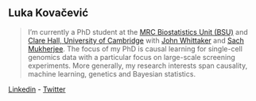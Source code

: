 ## Luka Kovačević

>I’m currently a PhD student at the [MRC Biostatistics Unit (BSU)](https://www.mrc-bsu.cam.ac.uk) and [Clare Hall, University of Cambridge](https://www.clarehall.cam.ac.uk) with [John Whittaker](https://www.mrc-bsu.cam.ac.uk/people/in-alphabetical-order/t-to-z/john-whittaker/) and [Sach Mukherjee](https://www.mrc-bsu.cam.ac.uk/people/in-alphabetical-order/h-to-m/sach-mukherjee/). The focus of my PhD is causal learning for single-cell genomics data with a particular focus on large-scale screening experiments. More generally, my research interests span causality, machine learning, genetics and Bayesian statistics. 

[Linkedin](https://www.linkedin.com/in/luka-kovacevic/) - [Twitter](https://twitter.com/luka_kovacc)
